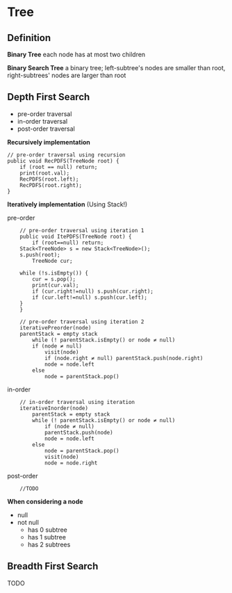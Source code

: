 # Tree #

## Definition ##

**Binary Tree**
each node has at most two children

**Binary Search Tree**
a binary tree; left-subtree's nodes are smaller than root, right-subtrees' nodes are larger than root

## Depth First Search ##
* pre-order traversal
* in-order traversal
* post-order traversal

**Recursively implementation**
```
// pre-order traversal using recursion
public void RecPDFS(TreeNode root) {
	if (root == null) return;
	print(root.val);
	RecPDFS(root.left);
	RecPDFS(root.right);
}
```
**Iteratively implementation**
(Using Stack!)

pre-order
```
    // pre-order traversal using iteration 1
    public void ItePDFS(TreeNode root) {
        if (root==null) return;
	Stack<TreeNode> s = new Stack<TreeNode>();
	s.push(root);
        TreeNode cur;

	while (!s.isEmpty()) {
	    cur = s.pop();
	    print(cur.val);
	    if (cur.right!=null) s.push(cur.right);
	    if (cur.left!=null) s.push(cur.left);
	}
    }
```
```
    // pre-order traversal using iteration 2
    iterativePreorder(node)
	parentStack = empty stack
        while (! parentStack.isEmpty() or node ≠ null)
    	if (node ≠ null) 
            visit(node)
      	    if (node.right ≠ null) parentStack.push(node.right)
      	    node = node.left
    	else
      	    node = parentStack.pop()
```

in-order
```
	// in-order traversal using iteration
	iterativeInorder(node)
	    parentStack = empty stack
	    while (! parentStack.isEmpty() or node ≠ null)
    	    if (node ≠ null)
      		parentStack.push(node)
      		node = node.left
	    else
      		node = parentStack.pop()
      		visit(node)
      		node = node.right
```

post-order
```
    //TODO
```

**When considering a node**
* null
* not null
	* has 0 subtree
	* has 1 subtree
	* has 2 subtrees

## Breadth First Search ##
TODO
